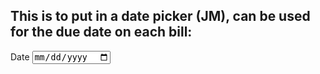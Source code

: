 ## This is to put in a date picker (JM), can be used for the due date on each bill:

<label>Date</label>
<input type='date' className='date'  />




